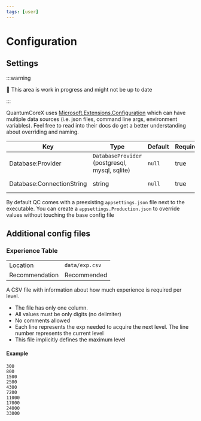 ```yaml
---
tags: [user]
---
```


# Configuration

## Settings

:::warning

:construction: This area is work in progress and might not be up to date

:::

QuantumCoreX uses [Microsoft.Extensions.Configuration](https://learn.microsoft.com/en-us/dotnet/core/extensions/configuration) which can have multiple data sources (i.e. json files, command line args, environment variables). Feel free to read into their docs do get a better understanding about overriding and naming.

|Key|Type|Default|Required|Example|
|---|---|---|---|---|
|Database:Provider|`DatabaseProvider` (postgresql, mysql, sqlite)|`null`|true|`mysql`|
|Database:ConnectionString|string|`null`|true|Refer to [ConnectionStrings](https://www.connectionstrings.com)|

By default QC comes with a preexisting `appsettings.json` file next to the executable. You can create a `appsettings.Production.json` to override values without touching the base config file

## Additional config files

### Experience Table

|||
|---|---|
|Location|`data/exp.csv`|
|Recommendation|Recommended|

A CSV file with information about how much experience is required per level.

* The file has only one column.
* All values must be only digits (no delimiter)
* No comments allowed
* Each line represents the exp needed to acquire the next level. The line number represents the current level
* This file implicitly defines the maximum level

#### Example

```csv
300
800
1500
2500
4300
7200
11000
17000
24000
33000
```
